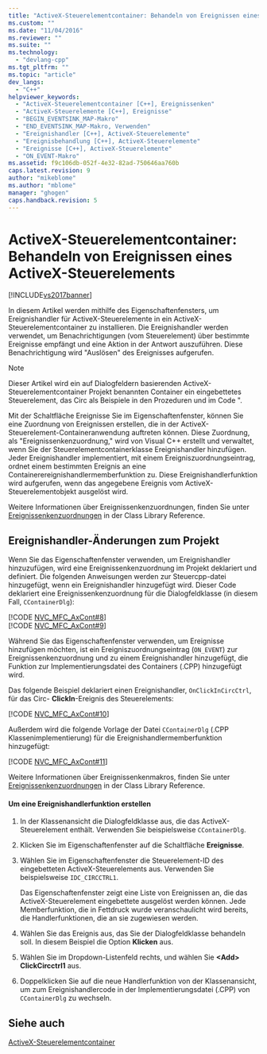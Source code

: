 ```yaml
---
title: "ActiveX-Steuerelementcontainer: Behandeln von Ereignissen eines ActiveX-Steuerelements | Microsoft Docs"
ms.custom: ""
ms.date: "11/04/2016"
ms.reviewer: ""
ms.suite: ""
ms.technology: 
  - "devlang-cpp"
ms.tgt_pltfrm: ""
ms.topic: "article"
dev_langs: 
  - "C++"
helpviewer_keywords: 
  - "ActiveX-Steuerelementcontainer [C++], Ereignissenken"
  - "ActiveX-Steuerelemente [C++], Ereignisse"
  - "BEGIN_EVENTSINK_MAP-Makro"
  - "END_EVENTSINK_MAP-Makro, Verwenden"
  - "Ereignishandler [C++], ActiveX-Steuerelemente"
  - "Ereignisbehandlung [C++], ActiveX-Steuerelemente"
  - "Ereignisse [C++], ActiveX-Steuerelemente"
  - "ON_EVENT-Makro"
ms.assetid: f9c106db-052f-4e32-82ad-750646aa760b
caps.latest.revision: 9
author: "mikeblome"
ms.author: "mblome"
manager: "ghogen"
caps.handback.revision: 5
---
```

# ActiveX-Steuerelementcontainer: Behandeln von Ereignissen eines ActiveX-Steuerelements
[!INCLUDE[vs2017banner](../assembler/inline/includes/vs2017banner.md)]

In diesem Artikel werden mithilfe des Eigenschaftenfensters, um Ereignishandler für ActiveX\-Steuerelemente in ein ActiveX\-Steuerelementcontainer zu installieren.  Die Ereignishandler werden verwendet, um Benachrichtigungen \(vom Steuerelement\) über bestimmte Ereignisse empfängt und eine Aktion in der Antwort auszuführen.  Diese Benachrichtigung wird "Auslösen" des Ereignisses aufgerufen.  
  
> [!NOTE]
>  Dieser Artikel wird ein auf Dialogfeldern basierenden ActiveX\-Steuerelementcontainer Projekt benannten Container ein eingebettetes Steuerelement, das Circ als Beispiele in den Prozeduren und im Code ".  
  
 Mit der Schaltfläche Ereignisse Sie im Eigenschaftenfenster, können Sie eine Zuordnung von Ereignissen erstellen, die in der ActiveX\-Steuerelement\-Containeranwendung auftreten können.  Diese Zuordnung, als "Ereignissenkenzuordnung," wird von Visual C\+\+ erstellt und verwaltet, wenn Sie der Steuerelementcontainerklasse Ereignishandler hinzufügen.  Jeder Ereignishandler implementiert, mit einem Ereigniszuordnungseintrag, ordnet einem bestimmten Ereignis an eine Containerereignishandlermemberfunktion zu.  Diese Ereignishandlerfunktion wird aufgerufen, wenn das angegebene Ereignis vom ActiveX\-Steuerelementobjekt ausgelöst wird.  
  
 Weitere Informationen über Ereignissenkenzuordnungen, finden Sie unter [Ereignissenkenzuordnungen](../mfc/reference/event-sink-maps.md) in der Class Library Reference.  
  
##  <a name="_core_event_handler_modifications_to_the_project"></a> Ereignishandler\-Änderungen zum Projekt  
 Wenn Sie das Eigenschaftenfenster verwenden, um Ereignishandler hinzuzufügen, wird eine Ereignissenkenzuordnung im Projekt deklariert und definiert.  Die folgenden Anweisungen werden zur Steuercpp\-datei hinzugefügt, wenn ein Ereignishandler hinzugefügt wird.  Dieser Code deklariert eine Ereignissenkenzuordnung für die Dialogfeldklasse \(in diesem Fall, `CContainerDlg`\):  
  
 [!CODE [NVC_MFC_AxCont#8](../CodeSnippet/VS_Snippets_Cpp/NVC_MFC_AxCont#8)]  
[!CODE [NVC_MFC_AxCont#9](../CodeSnippet/VS_Snippets_Cpp/NVC_MFC_AxCont#9)]  
  
 Während Sie das Eigenschaftenfenster verwenden, um Ereignisse hinzufügen möchten, ist ein Ereigniszuordnungseintrag \(`ON_EVENT`\) zur Ereignissenkenzuordnung und zu einem Ereignishandler hinzugefügt, die Funktion zur Implementierungsdatei des Containers \(.CPP\) hinzugefügt wird.  
  
 Das folgende Beispiel deklariert einen Ereignishandler, `OnClickInCircCtrl`, für das Circ\- **ClickIn**\-Ereignis des Steuerelements:  
  
 [!CODE [NVC_MFC_AxCont#10](../CodeSnippet/VS_Snippets_Cpp/NVC_MFC_AxCont#10)]  
  
 Außerdem wird die folgende Vorlage der Datei `CContainerDlg` \(.CPP Klassenimplementierung\) für die Ereignishandlermemberfunktion hinzugefügt:  
  
 [!CODE [NVC_MFC_AxCont#11](../CodeSnippet/VS_Snippets_Cpp/NVC_MFC_AxCont#11)]  
  
 Weitere Informationen über Ereignissenkenmakros, finden Sie unter [Ereignissenkenzuordnungen](../mfc/reference/event-sink-maps.md) in der Class Library Reference.  
  
#### Um eine Ereignishandlerfunktion erstellen  
  
1.  In der Klassenansicht die Dialogfeldklasse aus, die das ActiveX\-Steuerelement enthält.  Verwenden Sie beispielsweise `CContainerDlg`.  
  
2.  Klicken Sie im Eigenschaftenfenster auf die Schaltfläche **Ereignisse**.  
  
3.  Wählen Sie im Eigenschaftenfenster die Steuerelement\-ID des eingebetteten ActiveX\-Steuerelements aus.  Verwenden Sie beispielsweise `IDC_CIRCCTRL1`.  
  
     Das Eigenschaftenfenster zeigt eine Liste von Ereignissen an, die das ActiveX\-Steuerelement eingebettete ausgelöst werden können.  Jede Memberfunktion, die in Fettdruck wurde veranschaulicht wird bereits, die Handlerfunktionen, die an sie zugewiesen werden.  
  
4.  Wählen Sie das Ereignis aus, das Sie der Dialogfeldklasse behandeln soll.  In diesem Beispiel die Option **Klicken** aus.  
  
5.  Wählen Sie im Dropdown\-Listenfeld rechts, und wählen Sie **\<Add\> ClickCircctrl1** aus.  
  
6.  Doppelklicken Sie auf die neue Handlerfunktion von der Klassenansicht, um zum Ereignishandlercode in der Implementierungsdatei \(.CPP\) von `CContainerDlg` zu wechseln.  
  
## Siehe auch  
 [ActiveX\-Steuerelementcontainer](../mfc/activex-control-containers.md)